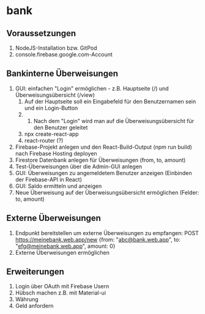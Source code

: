 # bank

## Voraussetzungen
1. NodeJS-Installation bzw. GitPod
2. console.firebase.google.com-Account

## Bankinterne Überweisungen
1. GUI: einfachen "Login" ermöglichen - z.B. Hauptseite (/) und Überweisungsübersicht (/view)
    1. Auf der Hauptseite soll ein Eingabefeld für den Benutzernamen sein und ein Login-Button
    2. 1. Nach dem "Login" wird man auf die Überweisungsübersicht für den Benutzer geleitet
    3. npx create-react-app
    4. react-router (?)
2. Firebase-Projekt anlegen und den React-Build-Output (npm run build) nach Firebase Hosting deployen
3. Firestore Datenbank anlegen für Überweisungen (from, to, amount)
4. Test-Überweisungen über die Admin-GUI anlegen
5. GUI: Überweisungen zu angemeldetem Benutzer anzeigen (Einbinden der Firebase-API in React)
6. GUI: Saldo ermitteln und anzeigen
7. Neue Überweisung auf der Überweisungsübersicht ermöglichen (Felder: to, amount)

## Externe Überweisungen
1. Endpunkt bereitstellen um externe Überweisungen zu empfangen: POST https://meinebank.web.app/new {from: "abc@bank.web.app", to: "efg@meinebank.web.app", amount: 0}
2. Externe Überweisungen ermöglichen


## Erweiterungen
1. Login über OAuth mit Firebase Usern
2. Hübsch machen z.B. mit Material-ui
3. Währung
4. Geld anfordern
